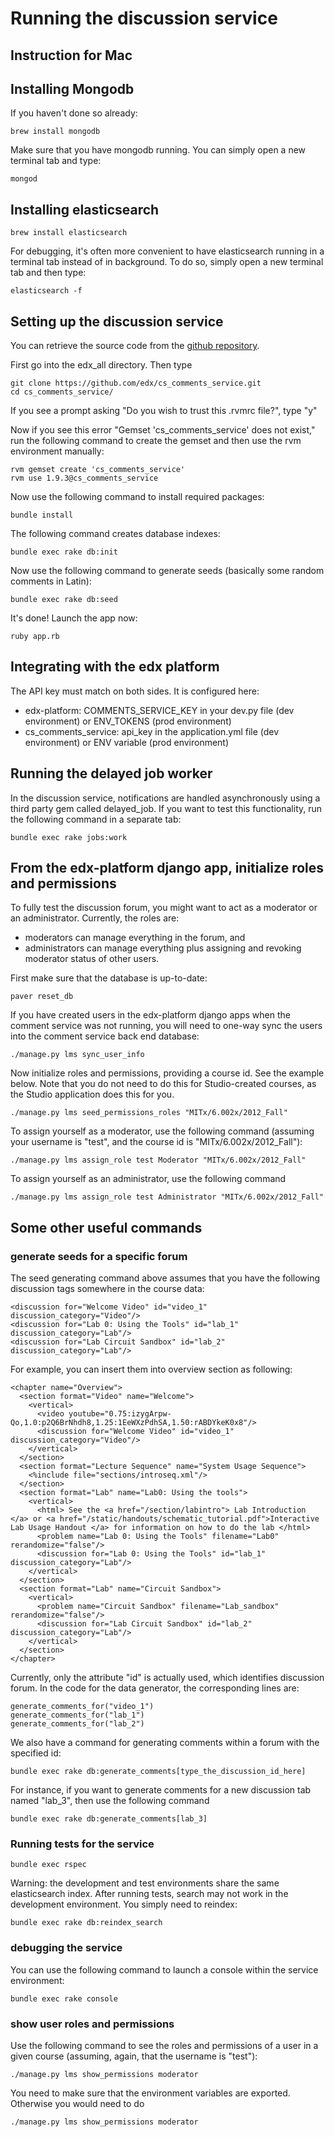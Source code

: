 # Running the discussion service

## Instruction for Mac

## Installing Mongodb

If you haven't done so already:

    brew install mongodb

Make sure that you have mongodb running. You can simply open a new terminal tab and type:

    mongod

## Installing elasticsearch

    brew install elasticsearch

For debugging, it's often more convenient to have elasticsearch running in a terminal tab instead of in background. To do so, simply open a new terminal tab and then type:

    elasticsearch -f

## Setting up the discussion service

You can retrieve the source code from the [github repository](https://github.com/edx/cs_comments_service).

First go into the edx_all directory. Then type

    git clone https://github.com/edx/cs_comments_service.git
    cd cs_comments_service/

If you see a prompt asking "Do you wish to trust this .rvmrc file?", type "y"

Now if you see this error "Gemset 'cs_comments_service' does not exist," run the following command to create the gemset and then use the rvm environment manually:

    rvm gemset create 'cs_comments_service'
    rvm use 1.9.3@cs_comments_service

Now use the following command to install required packages:

    bundle install

The following command creates database indexes:

    bundle exec rake db:init

Now use the following command to generate seeds (basically some random comments in Latin):

    bundle exec rake db:seed

It's done! Launch the app now:

    ruby app.rb

## Integrating with the edx platform

The API key must match on both sides. It is configured here:
* edx-platform: COMMENTS_SERVICE_KEY in your dev.py file (dev environment) or ENV_TOKENS (prod environment)
* cs_comments_service: api_key in the application.yml file (dev environment) or ENV variable (prod environment)


## Running the delayed job worker

In the discussion service, notifications are handled asynchronously using a third party gem called delayed_job. If you want to test this functionality, run the following command in a separate tab:

    bundle exec rake jobs:work

## From the edx-platform django app, initialize roles and permissions

To fully test the discussion forum, you might want to act as a moderator or an administrator. Currently, the roles are:

 * moderators can manage everything in the forum, and
 * administrators can manage everything plus assigning and revoking moderator status of other users.

First make sure that the database is up-to-date:

    paver reset_db

If you have created users in the edx-platform django apps when the comment service was not running, you will need to one-way sync the users into the comment service back end database:

    ./manage.py lms sync_user_info

Now initialize roles and permissions, providing a course id. See the example below. Note that you do not need to do this for Studio-created courses, as the Studio application does this for you.

    ./manage.py lms seed_permissions_roles "MITx/6.002x/2012_Fall"

To assign yourself as a moderator, use the following command (assuming your username is "test", and the course id is "MITx/6.002x/2012_Fall"):

    ./manage.py lms assign_role test Moderator "MITx/6.002x/2012_Fall"

To assign yourself as an administrator, use the following command

    ./manage.py lms assign_role test Administrator "MITx/6.002x/2012_Fall"

## Some other useful commands

### generate seeds for a specific forum
The seed generating command above assumes that you have the following discussion tags somewhere in the course data:

    <discussion for="Welcome Video" id="video_1" discussion_category="Video"/>
    <discussion for="Lab 0: Using the Tools" id="lab_1" discussion_category="Lab"/>
    <discussion for="Lab Circuit Sandbox" id="lab_2" discussion_category="Lab"/>

For example, you can insert them into overview section as following:

    <chapter name="Overview">
      <section format="Video" name="Welcome">
        <vertical>
          <video youtube="0.75:izygArpw-Qo,1.0:p2Q6BrNhdh8,1.25:1EeWXzPdhSA,1.50:rABDYkeK0x8"/>
          <discussion for="Welcome Video" id="video_1" discussion_category="Video"/>
        </vertical>
      </section>
      <section format="Lecture Sequence" name="System Usage Sequence">
        <%include file="sections/introseq.xml"/>
      </section>
      <section format="Lab" name="Lab0: Using the tools">
        <vertical>
          <html> See the <a href="/section/labintro"> Lab Introduction </a> or <a href="/static/handouts/schematic_tutorial.pdf">Interactive Lab Usage Handout </a> for information on how to do the lab </html>
          <problem name="Lab 0: Using the Tools" filename="Lab0" rerandomize="false"/>
          <discussion for="Lab 0: Using the Tools" id="lab_1" discussion_category="Lab"/>
        </vertical>
      </section>
      <section format="Lab" name="Circuit Sandbox">
        <vertical>
          <problem name="Circuit Sandbox" filename="Lab_sandbox" rerandomize="false"/>
          <discussion for="Lab Circuit Sandbox" id="lab_2" discussion_category="Lab"/>
        </vertical>
      </section>
    </chapter>

Currently, only the attribute "id" is actually used, which identifies discussion forum. In the code for the data generator, the corresponding lines are:

    generate_comments_for("video_1")
    generate_comments_for("lab_1")
    generate_comments_for("lab_2")

We also have a command for generating comments within a forum with the specified id:

    bundle exec rake db:generate_comments[type_the_discussion_id_here]

For instance, if you want to generate comments for a new discussion tab named "lab_3", then use the following command

    bundle exec rake db:generate_comments[lab_3]

### Running tests for the service

    bundle exec rspec

Warning: the development and test environments share the same elasticsearch index. After running tests, search may not work in the development environment. You simply need to reindex:

    bundle exec rake db:reindex_search

### debugging the service

You can use the following command to launch a console within the service environment:

    bundle exec rake console

### show user roles and permissions

Use the following command to see the roles and permissions of a user in a given course (assuming, again, that the username is "test"):

    ./manage.py lms show_permissions moderator

You need to make sure that the environment variables are exported. Otherwise you would need to do

    ./manage.py lms show_permissions moderator
